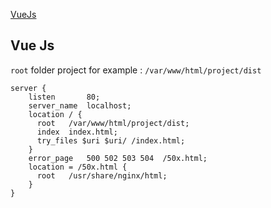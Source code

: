 
[VueJs](#vuejs)


## Vue Js 

`root` folder project for example : `/var/www/html/project/dist`

```
server {
    listen       80;
    server_name  localhost;
    location / {
      root   /var/www/html/project/dist;
      index  index.html;
      try_files $uri $uri/ /index.html;
    }
    error_page   500 502 503 504  /50x.html;
    location = /50x.html {
      root   /usr/share/nginx/html;
    }
}
```
